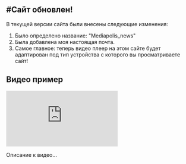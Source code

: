 #Сайт обновлен! 
---
В текущей версии сайта были внесены следующие изменения:
1. Было определено название: "Mediapolis_news" 
2. Была добавлена моя настоящая почта.
3. Самое главное: теперь видео плеер на этом сайте будет адаптирован под тип устройства с которого вы просматриваете сайт!

## Видео пример
<div class="video-container">
    <iframe 
        src="https://disk.yandex.ru/embed/yCs-q3xGakHM1w" 
        frameborder="0" 
        allowfullscreen 
        scrolling="no">
    </iframe>
</div>

Описание к видео...






